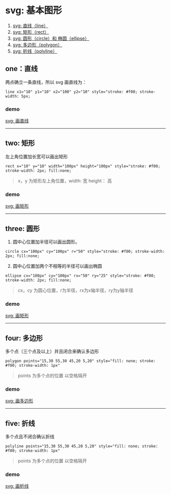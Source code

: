 # svg: 基本图形
1. [svg: 直线（line）](#one-)
2. [svg: 矩形（rect）](#two-)
3. [svg: 圆形（circle）和 椭圆（ellipse）](#three-)
4. [svg: 多边形（polygon）](#four-)
5. [svg: 折线（polyline）](#five-)

## one：直线
两点确立一条直线，所以 svg 画直线为：

```
line x1="10" y1="10" x2="100" y2="10" style="stroke: #f00; stroke-width: 5px;
```

### demo
[svg: 画直线](https://www.tomz.club/projects/2020-02/200102.html)

------

## two: 矩形
左上角位置加长宽可以画出矩形

```
rect x="10" y="10" width="100px" height="100px" style="stroke: #f00; stroke-width: 2px; fill:none;
```

> x，y 为矩形左上角位置，width: 宽 height： 高

### demo
[svg: 画矩形](https://www.tomz.club/projects/2020-02/200103.html)

------

## three: 圆形
1. 圆中心位置加半径可以画出圆形。

```
circle cx="100px" cy="100px" r="50" style="stroke: #f00; stroke-width: 2px; fill:none;
```

2. 圆中心位置加两个不相等的半径可以画出椭圆

```
ellipse cx="100px" cy="100px" rx="50" ry="25" style="stroke: #f00; stroke-width: 2px; fill:none;
```

> cx，cy 为圆心位置，r为半径，rx为x轴半径，ry为y轴半径

### demo
[svg: 画矩形](https://www.tomz.club/projects/2020-02/200104.html)

------

## four: 多边形
多个点（三个点及以上）并且闭合来确认多边形

```
polygon points="15,30 55,30 45,20 5,20" style="fill: none; stroke: #f00; stroke-width: 1px"
```

> points 为多个点的位置 以空格隔开 

### demo
[svg: 画多边形](https://www.tomz.club/projects/2020-02/200105.html)

------

## five: 折线
多个点且不闭合确认折线

```
polyline points="15,30 55,30 45,20 5,20" style="fill: none; stroke: #f00; stroke-width: 1px"
```

> points 为多个点的位置 以空格隔开 

### demo
[svg: 画折线](https://www.tomz.club/projects/2020-02/200106.html)